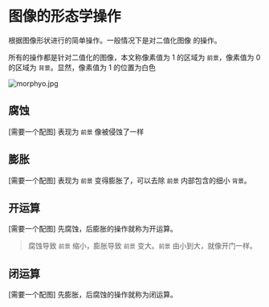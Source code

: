 # 图像的形态学操作

根据图像形状进行的简单操作。一般情况下是对二值化图像
的操作。

所有的操作都是针对二值化的图像，本文称像素值为 1 的区域为 `前景`，像素值为 0 的区域为 `背景`。显然，像素值为 1 的位置为白色

![morphyo.jpg](https://upload-images.jianshu.io/upload_images/6434906-bb63840489525e99.jpg?imageMogr2/auto-orient/strip%7CimageView2/2/w/1240)

## 腐蚀

[需要一个配图]
表现为 `前景` 像被侵蚀了一样

## 膨胀

[需要一个配图]
表现为 `前景` 变得膨胀了，可以去除 `前景` 内部包含的细小 `背景`。

## 开运算

[需要一个配图]
先腐蚀，后膨胀的操作就称为开运算。
> 腐蚀导致 `前景` 缩小，膨胀导致 `前景` 变大。`前景` 由小到大，就像开门一样。

## 闭运算

[需要一个配图]
先膨胀，后腐蚀的操作就称为闭运算。
